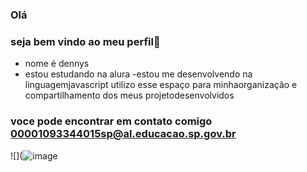 ### Olá
### seja bem vindo ao meu perfil💩
- nome é dennys
- estou estudando na alura
-estou me desenvolvendo na linguagemjavascript
utilizo esse espaço para minhaorganização e compartilhamento dos meus projetodesenvolvidos
### voce pode encontrar em contato comigo 00001093344015sp@al.educacao.sp.gov.br
![](![image](https://github.com/user-attachments/assets/2f1c7288-ccca-42a6-96f7-550ebf15bbeb)
